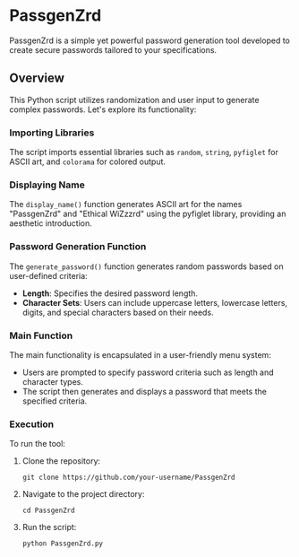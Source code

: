 # PassgenZrd

PassgenZrd is a simple yet powerful password generation tool developed to create secure passwords tailored to your specifications.

## Overview

This Python script utilizes randomization and user input to generate complex passwords. Let's explore its functionality:

### Importing Libraries

The script imports essential libraries such as `random`, `string`, `pyfiglet` for ASCII art, and `colorama` for colored output.

### Displaying Name

The `display_name()` function generates ASCII art for the names "PassgenZrd" and "Ethical WiZzzrd" using the pyfiglet library, providing an aesthetic introduction.

### Password Generation Function

The `generate_password()` function generates random passwords based on user-defined criteria:
- **Length**: Specifies the desired password length.
- **Character Sets**: Users can include uppercase letters, lowercase letters, digits, and special characters based on their needs.

### Main Function

The main functionality is encapsulated in a user-friendly menu system:
- Users are prompted to specify password criteria such as length and character types.
- The script then generates and displays a password that meets the specified criteria.

### Execution

To run the tool:
1. Clone the repository:
   ```
   git clone https://github.com/your-username/PassgenZrd
   ```

2. Navigate to the project directory:
   ```
   cd PassgenZrd
   ```

3. Run the script:
   ```
   python PassgenZrd.py
   ```


